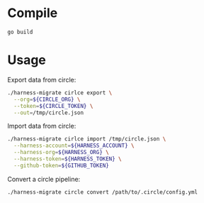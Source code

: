 
# Compile

```
go build
```

# Usage

Export data from circle:

```sh
./harness-migrate cirlce export \
  --org=${CIRCLE_ORG} \
  --token=${CIRCLE_TOKEN} \
  --out=/tmp/circle.json
```

Import data from circle:

```sh
./harness-migrate cirlce import /tmp/circle.json \
  --harness-account=${HARNESS_ACCOUNT} \
  --harness-org=${HARNESS_ORG} \
  --harness-token=${HARNESS_TOKEN} \
  --github-token=${GITHUB_TOKEN}
```

Convert a circle pipeline:

```sh
./harness-migrate circle convert /path/to/.circle/config.yml
```